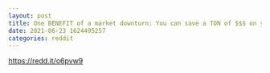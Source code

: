 ```yaml
--- 
layout: post 
title: One BENEFIT of a market downturn: You can save a TON of $$$ on your taxes with this one simple crypto loop hole 
date: 2021-06-23 1624495257 
categories: reddit 
--- 
```

https://redd.it/o6pvw9